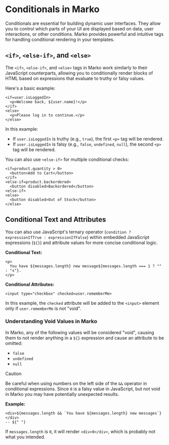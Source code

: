 # Conditionals in Marko

Conditionals are essential for building dynamic user interfaces. They allow you to control which parts of your UI are displayed based on data, user interactions, or other conditions. Marko provides powerful and intuitive tags for handling conditional rendering in your templates.

## `<if>`, `<else-if>`, and `<else>`

The `<if>`, `<else-if>`, and `<else>` tags in Marko work similarly to their JavaScript counterparts, allowing you to conditionally render blocks of HTML based on expressions that evaluate to truthy or falsy values.

Here's a basic example:

```marko
<if=user.isLoggedIn>
  <p>Welcome back, ${user.name}!</p>
</if>
<else>
  <p>Please log in to continue.</p>
</else>
```

In this example:

- If `user.isLoggedIn` is truthy (e.g., `true`), the first `<p>` tag will be rendered.
- If `user.isLoggedIn` is falsy (e.g., `false`, `undefined`, `null`), the second `<p>` tag will be rendered.

You can also use `<else-if>` for multiple conditional checks:

```marko
<if=product.quantity > 0>
  <button>Add to Cart</button>
</if>
<else-if=product.backordered>
  <button disabled>Backordered</button>
<else-if>
<else>
  <button disabled>Out of Stock</button>
</else>
```

<!--
### `<show>`: Conditionally Showing or Hiding Elements

While the `<if>` tag controls whether an element is rendered or not, the `<show>` tag provides a way to conditionally **show** or **hide** an element that's always present in the DOM. This is useful for situations where you need to manipulate an element's visibility without completely removing and re-adding it to the DOM.

```marko
<show=showModal>
  <div>
    I'm a modal!
  </div>
</show>
```

In this example, the `div` element will always be rendered, but its visibility will be controlled by the value of the `showModal` variable.
-->

## Conditional Text and Attributes

You can also use JavaScript's ternary operator (`condition ? expressionIfTrue : expressionIfFalse`) within embedded JavaScript expressions (`${}`) and attribute values for more concise conditional logic.

**Conditional Text:**

```marko
<p>
  You have ${messages.length} new message${messages.length === 1 ? "" : "s"}.
</p>
```

**Conditional Attributes:**

```marko
<input type="checkbox" checked=user.rememberMe>
```

In this example, the `checked` attribute will be added to the `<input>` element only if `user.rememberMe` is not "void".

### Understanding Void Values in Marko

In Marko, any of the following values will be considered "void", causing them to not render anything in a `${}` expression and cause an attribute to be omitted:

- `false`
- `undefined`
- `null`

> [!CAUTION]
> Be careful when using numbers on the left side of the `&&` operator in conditional expressions. Since `0` is a falsy value in JavaScript, but not void in Marko you may have potentially unexpected results.
>
> **Example:**
>
> ```marko
> <div>${messages.length && `You have ${messages.length} new messages`}</div>
> -- ${" "}
> ```
>
> If `messages.length` is `0`, it will render `<div>0</div>`, which is probably not what you intended.
